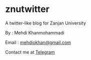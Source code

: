 # znutwitter
A twitter-like blog for Zanjan University

By : Mehdi Khanmohammadi

Email : mehdiokhan@gmail.com

Contact me at <a href="https://t.me/xxkhanxx">Telegram</a>
